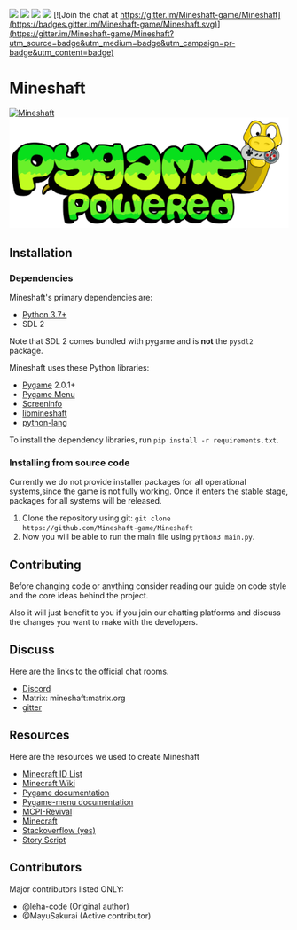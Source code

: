[![](https://img.shields.io/badge/Cool-Yes-blue)](https://duckduckgo.com/😎)
[![](https://img.shields.io/discord/868588717244317697?color=blue&label=Discord%20Community&logo=Discord&logoColor=black&style=social)](http://dsc.gg/mineshaft2d)
[![](https://img.shields.io/badge/Pygame-2.0.1%2B-yellowgreen)](https://pygame.org)
[![](https://img.shields.io/badge/Python%20-3.7%2B-yellow)](https://python.org)
[![Join the chat at https://gitter.im/Mineshaft-game/Mineshaft](https://badges.gitter.im/Mineshaft-game/Mineshaft.svg)](https://gitter.im/Mineshaft-game/Mineshaft?utm_source=badge&utm_medium=badge&utm_campaign=pr-badge&utm_content=badge) 

# Mineshaft
[![Mineshaft](https://raw.githubusercontent.com/Mineshaft-game/Assets/main/mineshaft.png)](#)
[![Pygame Powered!](https://github.com/pygame/pygame/blob/main/docs/pygame_powered.png)](https://pygame.org) 

## Installation
### Dependencies
Mineshaft's primary dependencies are:
- [Python 3.7+](https://python.org)
- SDL 2

Note that SDL 2 comes bundled with pygame and is ****not**** the `pysdl2` package.


Mineshaft uses these Python libraries:
- [Pygame](https://github.com/pygame/pygame) 2.0.1+
- [Pygame Menu](https://pypi.org/project/pygame-menu)
- [Screeninfo](https://pypi.org/project/screeninfo)
- [libmineshaft](https://pypi.org/project/libmineshaft) 
- [python-lang](https://pypi.org/project/python-lang)

To install the dependency libraries, run `pip install -r requirements.txt`.

### Installing from source code
Currently we do not provide installer packages for all operational systems,since the game is not fully working.
Once it enters the stable stage, packages for all systems will be released.
1. Clone the repository using git: `git clone https://github.com/Mineshaft-game/Mineshaft` 
2. Now you will be able to run the main file using `python3 main.py`.

## Contributing
Before changing code or anything consider reading our [guide](https://github.com/Mineshhaft-game/Mineshaft/blob/main/CONTRIBUTING.md) on code style and the core ideas behind the project.

Also it will just benefit to you if you join our chatting platforms and discuss the changes you want to make with the developers.

## Discuss
Here are the links to the official chat rooms.

- [Discord](https://dsc.gg/mineshaft2d)
- Matrix: mineshaft:matrix.org
- [gitter](https://gitter.im/Mineshaft-game/Mineshaft)

## Resources
Here are the resources we used to create Mineshaft

- [Minecraft ID List](https://minecraft-ids.grahamedgecombe.com)
- [Minecraft Wiki](https://Minecraft.fandom.com)
- [Pygame documentation](https://pygame.org/docs)
- [Pygame-menu documentation](https://pygame-menu.readthedocs.io)
- [MCPI-Revival](https://mcpirevival.tk)
- [Minecraft](https://Minecraft.net)
- [Stackoverflow (yes)](https://stackoverflow.com)
- [Story Script](https://github.com/storyscriptorg/storyscript)


## Contributors
Major contributors listed ONLY:
- @leha-code (Original author)
- @MayuSakurai (Active contributor)
